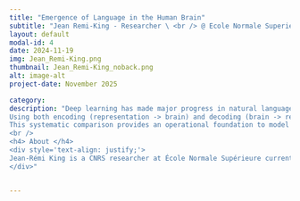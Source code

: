 ```yaml
---
title: "Emergence of Language in the Human Brain"
subtitle: "Jean Remi-King - Researcher \ <br /> @ Ecole Normale Superieure, MetaAI "
layout: default
modal-id: 4
date: 2024-11-19
img: Jean_Remi-King.png
thumbnail: Jean_Remi-King_noback.png
alt: image-alt
project-date: November 2025

category:
description: "Deep learning has made major progress in natural language processing. Beyond these technical performance, these algorithms offer new methods to understand and model how language is processed in the human brain. <br />
Using both encoding (representation -> brain) and decoding (brain -> representations), we show that the comparison between modern speech and language models effectively accounts for brain responses to natural speech as recorded with EEG, MEG, iEEG and fMRI, including in children between 2 and 12 years old. <br />
This systematic comparison provides an operational foundation to model language in the adult and developing brain, and thus offers a new path to understand the neural and computational bases of this human-specific ability. <br />
<br />
<h4> About </h4>
<div style='text-align: justify;'>
Jean-Rémi King is a CNRS researcher at École Normale Supérieure currently detached to Meta AI, where he leads the Brain & AI team. This team aims to identify the brain and computational bases of human intelligence, with a focus on language. For this, they develop deep learning algorithms to decode and model brain activity recorded with MEG, EEG, electrophysiology and fMRI.
</div>"


---
```




